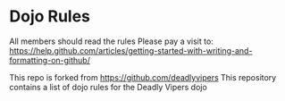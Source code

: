 Dojo Rules
==========
All members should read the rules
Please pay a visit to: https://help.github.com/articles/getting-started-with-writing-and-formatting-on-github/

This repo is forked from https://github.com/deadlyvipers
This repository contains a list of dojo rules for the Deadly Vipers dojo

